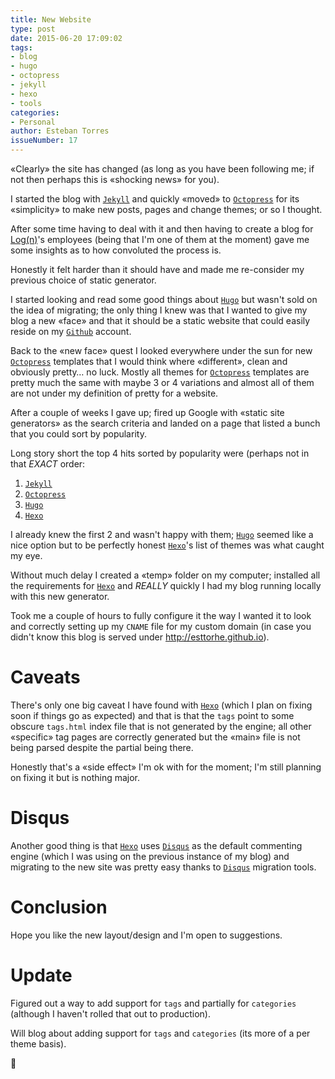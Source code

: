```yaml
---
title: New Website
type: post
date: 2015-06-20 17:09:02
tags:
- blog
- hugo
- octopress
- jekyll
- hexo
- tools
categories:
- Personal
author: Esteban Torres
issueNumber: 17
---
```

«Clearly» the site has changed (as long as you have been following me; if not then perhaps this is «shocking news» for you).

I started the blog with [`Jekyll`][jekyll] and quickly «moved» to [`Octopress`][octopress] for its «simplicity» to make new posts, pages and change themes; or so I thought.

After some time having to deal with it and then having to create a blog for [Log(n)][logn]'s employees (being that I'm one of them at the moment) gave me some insights as to how convoluted the process is.
<!--more-->
Honestly it felt harder than it should have and made me re-consider my previous choice of static generator.

I started looking and read some good things about [`Hugo`][hugo] but wasn't sold on the idea of migrating; the only thing I knew was that I wanted to give my blog a new «face» and that it should be a static website that could easily reside on my [`Github`][blog] account.

Back to the «new face» quest I looked everywhere under the sun for new [`Octopress`][octopress] templates that I would think where «different», clean and obviously pretty… no luck. Mostly all themes for [`Octopress`][octopress] templates are pretty much the same with maybe 3 or 4 variations and almost all of them are not under my definition of pretty for a website.

After a couple of weeks I gave up; fired up Google with «static site generators» as the search criteria and landed on a page that listed a bunch that you could sort by popularity.

Long story short the top 4 hits sorted by popularity were (perhaps not in that *EXACT* order:

1. [`Jekyll`][jekyll]
2. [`Octopress`][octopress]
3. [`Hugo`][hugo]
4. [`Hexo`][hexo]

I already knew the first 2 and wasn't happy with them; [`Hugo`][hugo] seemed like a nice option but to be perfectly honest [`Hexo`][hexo]'s list of themes was what caught my eye.

Without much delay I created a «temp» folder on my computer; installed all the requirements for [`Hexo`][hexo] and _REALLY_ quickly I had my blog running locally with this new generator.

Took me a couple of hours to fully configure it the way I wanted it to look and correctly setting up my `CNAME` file for my custom domain (in case you didn't know this blog is served under http://esttorhe.github.io).

# Caveats

There's only one big caveat I have found with [`Hexo`][hexo] (which I plan on fixing soon if things go as expected) and that is that the `tags` point to some obscure `tags.html` index file that is not generated by the engine; all other «specific» tag pages are correctly generated but the «main» file is not being parsed despite the partial being there.

Honestly that's a «side effect» I'm ok with for the moment; I'm still planning on fixing it but is nothing major.

# Disqus

Another good thing is that [`Hexo`][hexo] uses [`Disqus`][disqus] as the default commenting engine (which I was using on the previous instance of my blog) and migrating to the new site was pretty easy thanks to [`Disqus`][disqus] migration tools.

# Conclusion

Hope you like the new layout/design and I'm open to suggestions.

# Update

Figured out a way to add support for `tags` and partially for `categories` (although I haven't rolled that out to production).

Will blog about adding support for `tags` and `categories` (its more of a per theme basis).

👋

[jekyll]:http://jekyllrb.com
[octopress]:http://octopress.org
[logn]:http://lognllc.github.io
[hugo]:https://github.com/spf13/hugo
[blog]:https://github.com/esttorhe/esttorhe.github.io
[hexo]:https://hexo.io
[disqus]:http://disqs.com

